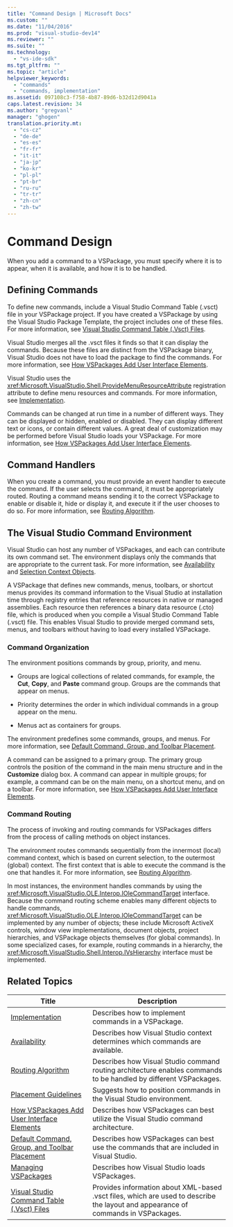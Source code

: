 ```yaml
---
title: "Command Design | Microsoft Docs"
ms.custom: ""
ms.date: "11/04/2016"
ms.prod: "visual-studio-dev14"
ms.reviewer: ""
ms.suite: ""
ms.technology: 
  - "vs-ide-sdk"
ms.tgt_pltfrm: ""
ms.topic: "article"
helpviewer_keywords: 
  - "commands"
  - "commands, implementation"
ms.assetid: 097108c3-f758-4b87-89d6-b32d12d9041a
caps.latest.revision: 34
ms.author: "gregvanl"
manager: "ghogen"
translation.priority.mt: 
  - "cs-cz"
  - "de-de"
  - "es-es"
  - "fr-fr"
  - "it-it"
  - "ja-jp"
  - "ko-kr"
  - "pl-pl"
  - "pt-br"
  - "ru-ru"
  - "tr-tr"
  - "zh-cn"
  - "zh-tw"
---
```

# Command Design
When you add a command to a VSPackage, you must specify where it is to appear, when it is available, and how it is to be handled.  
  
## Defining Commands  
 To define new commands, include a Visual Studio Command Table (.vsct) file in your VSPackage project. If you have created a VSPackage by using the Visual Studio Package Template, the project includes one of these files. For more information, see [Visual Studio Command Table (.Vsct) Files](../../extensibility/internals/visual-studio-command-table-dot-vsct-files.md).  
  
 Visual Studio merges all the .vsct files it finds so that it can display the commands. Because these files are distinct from the VSPackage binary, Visual Studio does not have to load the package to find the commands. For more information, see [How VSPackages Add User Interface Elements](../../extensibility/internals/how-vspackages-add-user-interface-elements.md).  
  
 Visual Studio uses the <xref:Microsoft.VisualStudio.Shell.ProvideMenuResourceAttribute> registration attribute to define menu resources and commands. For more information, see [Implementation](../../extensibility/internals/command-implementation.md).  
  
 Commands can be changed at run time in a number of different ways. They can be displayed or hidden, enabled or disabled. They can display different text or icons, or contain different values. A great deal of customization may be performed before Visual Studio loads your VSPackage. For more information, see [How VSPackages Add User Interface Elements](../../extensibility/internals/how-vspackages-add-user-interface-elements.md).  
  
## Command Handlers  
 When you create a command, you must provide an event handler to execute the command. If the user selects the command, it must be appropriately routed. Routing a command means sending it to the correct VSPackage to enable or disable it, hide or display it, and execute it if the user chooses to do so. For more information, see [Routing Algorithm](../../extensibility/internals/command-routing-algorithm.md).  
  
## The Visual Studio Command Environment  
 Visual Studio can host any number of VSPackages, and each can contribute its own command set. The environment displays only the commands that are appropriate to the current task. For more information, see [Availability](../../extensibility/internals/command-availability.md) and [Selection Context Objects](../../extensibility/internals/selection-context-objects.md).  
  
 A VSPackage that defines new commands, menus, toolbars, or shortcut menus provides its command information to the Visual Studio at installation time through registry entries that reference resources in native or managed assemblies. Each resource then references a binary data resource (.cto) file, which is produced when you compile a Visual Studio Command Table (.vsct) file. This enables Visual Studio to provide merged command sets, menus, and toolbars without having to load every installed VSPackage.  
  
### Command Organization  
 The environment positions commands by group, priority, and menu.  
  
-   Groups are logical collections of related commands, for example, the **Cut**, **Copy**, and **Paste** command group. Groups are the commands that appear on menus.  
  
-   Priority determines the order in which individual commands in a group appear on the menu.  
  
-   Menus act as containers for groups.  
  
 The environment predefines some commands, groups, and menus. For more information, see [Default Command, Group, and Toolbar Placement](../../extensibility/internals/default-command-group-and-toolbar-placement.md).  
  
 A command can be assigned to a primary group. The primary group controls the position of the command in the main menu structure and in the **Customize** dialog box. A command can appear in multiple groups; for example, a command can be on the main menu, on a shortcut menu, and on a toolbar. For more information, see [How VSPackages Add User Interface Elements](../../extensibility/internals/how-vspackages-add-user-interface-elements.md).  
  
### Command Routing  
 The process of invoking and routing commands for VSPackages differs from the process of calling methods on object instances.  
  
 The environment routes commands sequentially from the innermost (local) command context, which is based on current selection, to the outermost (global) context. The first context that is able to execute the command is the one that handles it. For more information, see [Routing Algorithm](../../extensibility/internals/command-routing-algorithm.md).  
  
 In most instances, the environment handles commands by using the <xref:Microsoft.VisualStudio.OLE.Interop.IOleCommandTarget> interface. Because the command routing scheme enables many different objects to handle commands, <xref:Microsoft.VisualStudio.OLE.Interop.IOleCommandTarget> can be implemented by any number of objects; these include Microsoft ActiveX controls, window view implementations, document objects, project hierarchies, and VSPackage objects themselves (for global commands). In some specialized cases, for example, routing commands in a hierarchy, the <xref:Microsoft.VisualStudio.Shell.Interop.IVsHierarchy> interface must be implemented.  
  
## Related Topics  
  
|Title|Description|  
|-----------|-----------------|  
|[Implementation](../../extensibility/internals/command-implementation.md)|Describes how to implement commands in a VSPackage.|  
|[Availability](../../extensibility/internals/command-availability.md)|Describes how Visual Studio context determines which commands are available.|  
|[Routing Algorithm](../../extensibility/internals/command-routing-algorithm.md)|Describes how Visual Studio command routing architecture enables commands to be handled by different VSPackages.|  
|[Placement Guidelines](../../extensibility/internals/command-placement-guidelines.md)|Suggests how to position commands in the Visual Studio environment.|  
|[How VSPackages Add User Interface Elements](../../extensibility/internals/how-vspackages-add-user-interface-elements.md)|Describes how VSPackages can best utilize the Visual Studio command architecture.|  
|[Default Command, Group, and Toolbar Placement](../../extensibility/internals/default-command-group-and-toolbar-placement.md)|Describes how VSPackages can best use the commands that are included in Visual Studio.|  
|[Managing VSPackages](../../extensibility/managing-vspackages.md)|Describes how Visual Studio loads VSPackages.|  
|[Visual Studio Command Table (.Vsct) Files](../../extensibility/internals/visual-studio-command-table-dot-vsct-files.md)|Provides information about XML-based .vsct files, which are used to describe the layout and appearance of commands in VSPackages.|
